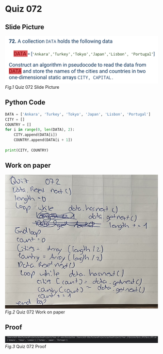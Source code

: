 # Quiz 072
## Slide Picture

![Screen Shot 2024-09-12 at 1.22.36.png](Screen%20Shot%202024-09-12%20at%201.22.36.png)
*Fig.1* Quiz 072 Slide Picture


## Python Code
```python
DATA = ['Ankara', 'Turkey', 'Tokyo', 'Japan', 'Lisbon', 'Portugal']
CITY = []
COUNTRY = []
for i in range(0, len(DATA), 2):
    CITY.append(DATA[i])         
    COUNTRY.append(DATA[i + 1])   
    
print(CITY, COUNTRY)
```

## Work on paper

![WhatsApp Image 2024-09-12 at 3.01.29 PM.jpeg](WhatsApp%20Image%202024-09-12%20at%203.01.29%20PM.jpeg)
*Fig.2* Quiz 072 Work on paper


## Proof

![Screen Shot 2024-09-12 at 1.22.59.png](Screen%20Shot%202024-09-12%20at%201.22.59.png)
*Fig.3* Quiz 072 Proof